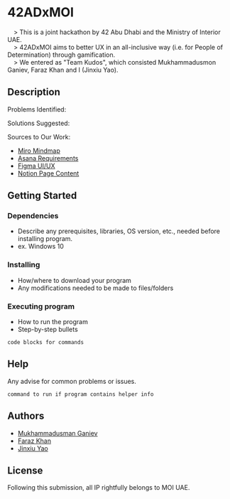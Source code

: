 # 42ADxMOI

&emsp;> This is a joint hackathon by 42 Abu Dhabi and the Ministry of Interior UAE.
</br>
&emsp;> 42ADxMOI aims to better UX in an all-inclusive way (i.e. for People of Determination) through gamification.
</br>
&emsp;> We entered as "Team Kudos", which consisted Mukhammadusmon Ganiev, Faraz Khan and I (Jinxiu Yao).


## Description

Problems Identified:

Solutions Suggested:

Sources to Our Work:
* <a href="https://miro.com/app/board/uXjVKJlP0l0=/?share_link_id=502698747089" target="_blank">Miro Mindmap</a>
* <a href="https://app.asana.com/0/1207285241425320/1207285241425320" target="_blank">Asana Requirements</a>
* <a href="https://www.figma.com/design/b9ziJh3Z86k0hQmtMcYUZv/42ADxMOI?node-id=0%3A1&t=P6qrGz1meW3CNB9l-1" target="_blank">Figma UI/UX</a>
* <a href="https://jinxiuyao.notion.site/42ADxMOI-3d57971b237640019a950e167d04f626?pvs=4" target="_blank">Notion Page Content</a>


## Getting Started

### Dependencies

* Describe any prerequisites, libraries, OS version, etc., needed before installing program.
* ex. Windows 10

### Installing

* How/where to download your program
* Any modifications needed to be made to files/folders

### Executing program

* How to run the program
* Step-by-step bullets
```
code blocks for commands
```

## Help

Any advise for common problems or issues.
```
command to run if program contains helper info
```

## Authors
- [Mukhammadusman Ganiev](https://github.com/muhammadganiev)
- [Faraz Khan](https://github.com/Faraz7704)
- [Jinxiu Yao](https://github.com/jya0)

## License

Following this submission, all IP rightfully belongs to MOI UAE.
